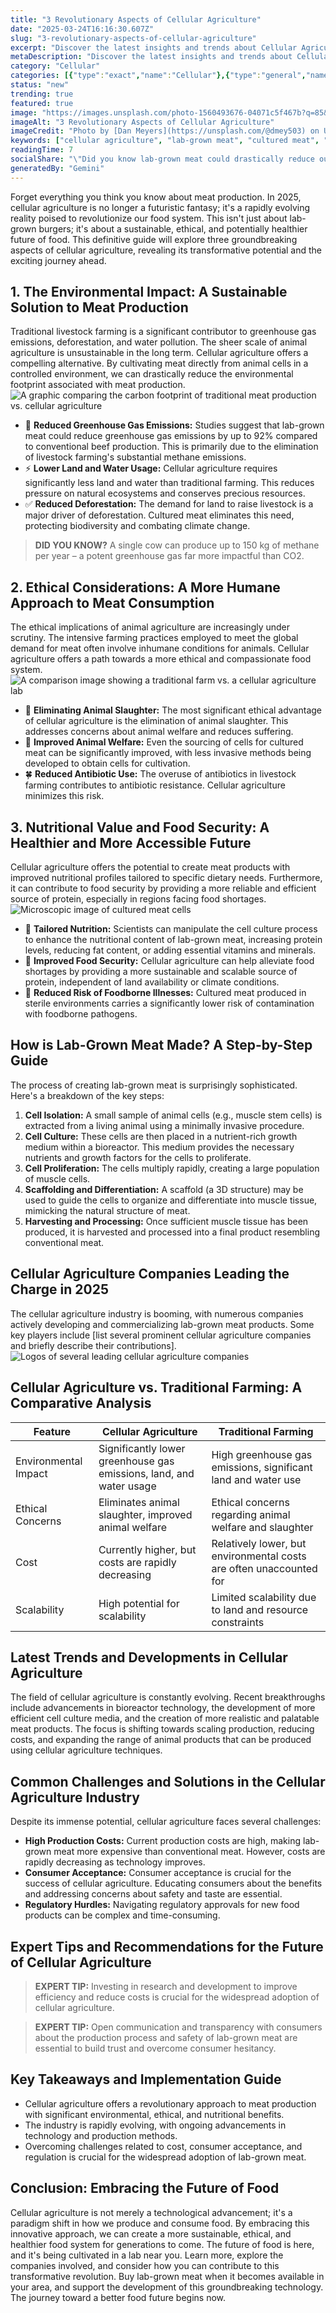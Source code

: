 ```yaml
---
title: "3 Revolutionary Aspects of Cellular Agriculture"
date: "2025-03-24T16:16:30.607Z"
slug: "3-revolutionary-aspects-of-cellular-agriculture"
excerpt: "Discover the latest insights and trends about Cellular Agriculture. This comprehensive guide covers everything you need to know about Cellular Agriculture in 2025."
metaDescription: "Discover the latest insights and trends about Cellular Agriculture. This comprehensive guide covers everything you need to know about Cellular Agriculture ..."
category: "Cellular"
categories: [{"type":"exact","name":"Cellular"},{"type":"general","name":"Food Production"},{"type":"medium","name":"Biotechnology"},{"type":"specific","name":"Meat Alternatives"},{"type":"niche","name":"Scale-up Challenges"}]
status: "new"
trending: true
featured: true
image: "https://images.unsplash.com/photo-1560493676-04071c5f467b?q=85&w=1200&fit=max&fm=webp&auto=compress"
imageAlt: "3 Revolutionary Aspects of Cellular Agriculture"
imageCredit: "Photo by [Dan Meyers](https://unsplash.com/@dmey503) on Unsplash"
keywords: ["cellular agriculture", "lab-grown meat", "cultured meat", "clean meat", "cellular agriculture companies", "benefits of cellular agriculture", "cellular agriculture vs traditional farming", "how is lab-grown meat made", "buy lab-grown meat", "investing in cellular agriculture"]
readingTime: 7
socialShare: "\"Did you know lab-grown meat could drastically reduce our environmental impact while simultaneously improving animal welfare? The future of food is here.\""
generatedBy: "Gemini"
---
```




Forget everything you think you know about meat production.  In 2025, cellular agriculture is no longer a futuristic fantasy; it's a rapidly evolving reality poised to revolutionize our food system. This isn't just about lab-grown burgers; it's about a sustainable, ethical, and potentially healthier future of food.  This definitive guide will explore three groundbreaking aspects of cellular agriculture, revealing its transformative potential and the exciting journey ahead.

## 1.  The Environmental Impact: A Sustainable Solution to Meat Production

Traditional livestock farming is a significant contributor to greenhouse gas emissions, deforestation, and water pollution.  The sheer scale of animal agriculture is unsustainable in the long term. Cellular agriculture offers a compelling alternative.  By cultivating meat directly from animal cells in a controlled environment, we can drastically reduce the environmental footprint associated with meat production. ![A graphic comparing the carbon footprint of traditional meat production vs. cellular agriculture](https://images.unsplash.com/photo-1560493676-04071c5f467b?q=85&w=1200&fit=max&fm=webp&auto=compress)

* 🔑 **Reduced Greenhouse Gas Emissions:**  Studies suggest that lab-grown meat could reduce greenhouse gas emissions by up to 92% compared to conventional beef production. This is primarily due to the elimination of livestock farming's substantial methane emissions.
* ⚡ **Lower Land and Water Usage:**  Cellular agriculture requires significantly less land and water than traditional farming.  This reduces pressure on natural ecosystems and conserves precious resources.
* ✅ **Reduced Deforestation:** The demand for land to raise livestock is a major driver of deforestation. Cultured meat eliminates this need, protecting biodiversity and combating climate change.

> **DID YOU KNOW?**  A single cow can produce up to 150 kg of methane per year – a potent greenhouse gas far more impactful than CO2.

## 2. Ethical Considerations: A More Humane Approach to Meat Consumption

The ethical implications of animal agriculture are increasingly under scrutiny.  The intensive farming practices employed to meet the global demand for meat often involve inhumane conditions for animals. Cellular agriculture offers a path towards a more ethical and compassionate food system. ![A comparison image showing a traditional farm vs. a cellular agriculture lab](https://images.unsplash.com/photo-1535379453347-1ffd615e2e08?q=85&w=1200&fit=max&fm=webp&auto=compress)

* 🌱 **Eliminating Animal Slaughter:** The most significant ethical advantage of cellular agriculture is the elimination of animal slaughter.  This addresses concerns about animal welfare and reduces suffering.
* 🌿 **Improved Animal Welfare:** Even the sourcing of cells for cultured meat can be significantly improved, with less invasive methods being developed to obtain cells for cultivation.
* 🍀 **Reduced Antibiotic Use:** The overuse of antibiotics in livestock farming contributes to antibiotic resistance.  Cellular agriculture minimizes this risk.

## 3.  Nutritional Value and Food Security: A Healthier and More Accessible Future

Cellular agriculture offers the potential to create meat products with improved nutritional profiles tailored to specific dietary needs.  Furthermore, it can contribute to food security by providing a more reliable and efficient source of protein, especially in regions facing food shortages. ![Microscopic image of cultured meat cells](https://images.unsplash.com/photo-1515150144380-bca9f1650ed9?q=85&w=1200&fit=max&fm=webp&auto=compress)

* 🍎 **Tailored Nutrition:**  Scientists can manipulate the cell culture process to enhance the nutritional content of lab-grown meat, increasing protein levels, reducing fat content, or adding essential vitamins and minerals.
* 🍊 **Improved Food Security:**  Cellular agriculture can help alleviate food shortages by providing a more sustainable and scalable source of protein, independent of land availability or climate conditions.
* 🍐 **Reduced Risk of Foodborne Illnesses:**  Cultured meat produced in sterile environments carries a significantly lower risk of contamination with foodborne pathogens.

## How is Lab-Grown Meat Made? A Step-by-Step Guide

The process of creating lab-grown meat is surprisingly sophisticated. Here's a breakdown of the key steps:

1. **Cell Isolation:**  A small sample of animal cells (e.g., muscle stem cells) is extracted from a living animal using a minimally invasive procedure.
2. **Cell Culture:** These cells are then placed in a nutrient-rich growth medium within a bioreactor.  This medium provides the necessary nutrients and growth factors for the cells to proliferate.
3. **Cell Proliferation:** The cells multiply rapidly, creating a large population of muscle cells.
4. **Scaffolding and Differentiation:**  A scaffold (a 3D structure) may be used to guide the cells to organize and differentiate into muscle tissue, mimicking the natural structure of meat.
5. **Harvesting and Processing:** Once sufficient muscle tissue has been produced, it is harvested and processed into a final product resembling conventional meat.

## Cellular Agriculture Companies Leading the Charge in 2025

The cellular agriculture industry is booming, with numerous companies actively developing and commercializing lab-grown meat products.  Some key players include [list several prominent cellular agriculture companies and briefly describe their contributions].  ![Logos of several leading cellular agriculture companies](https://images.unsplash.com/photo-1483871788521-4f224a86e166?q=85&w=1200&fit=max&fm=webp&auto=compress)

## Cellular Agriculture vs. Traditional Farming: A Comparative Analysis

| Feature          | Cellular Agriculture                               | Traditional Farming                               |
|-----------------|----------------------------------------------------|---------------------------------------------------|
| Environmental Impact | Significantly lower greenhouse gas emissions, land, and water usage | High greenhouse gas emissions, significant land and water use |
| Ethical Concerns  | Eliminates animal slaughter, improved animal welfare | Ethical concerns regarding animal welfare and slaughter |
| Cost             | Currently higher, but costs are rapidly decreasing | Relatively lower, but environmental costs are often unaccounted for |
| Scalability       | High potential for scalability                 | Limited scalability due to land and resource constraints |

## Latest Trends and Developments in Cellular Agriculture

The field of cellular agriculture is constantly evolving. Recent breakthroughs include advancements in bioreactor technology, the development of more efficient cell culture media, and the creation of more realistic and palatable meat products.  The focus is shifting towards scaling production, reducing costs, and expanding the range of animal products that can be produced using cellular agriculture techniques.

## Common Challenges and Solutions in the Cellular Agriculture Industry

Despite its immense potential, cellular agriculture faces several challenges:

* **High Production Costs:**  Current production costs are high, making lab-grown meat more expensive than conventional meat.  However, costs are rapidly decreasing as technology improves.
* **Consumer Acceptance:**  Consumer acceptance is crucial for the success of cellular agriculture.  Educating consumers about the benefits and addressing concerns about safety and taste are essential.
* **Regulatory Hurdles:**  Navigating regulatory approvals for new food products can be complex and time-consuming.

## Expert Tips and Recommendations for the Future of Cellular Agriculture

> **EXPERT TIP:**  Investing in research and development to improve efficiency and reduce costs is crucial for the widespread adoption of cellular agriculture.

> **EXPERT TIP:**  Open communication and transparency with consumers about the production process and safety of lab-grown meat are essential to build trust and overcome consumer hesitancy.

## Key Takeaways and Implementation Guide

* Cellular agriculture offers a revolutionary approach to meat production with significant environmental, ethical, and nutritional benefits.
* The industry is rapidly evolving, with ongoing advancements in technology and production methods.
* Overcoming challenges related to cost, consumer acceptance, and regulation is crucial for the widespread adoption of lab-grown meat.

## Conclusion: Embracing the Future of Food

Cellular agriculture is not merely a technological advancement; it's a paradigm shift in how we produce and consume food.  By embracing this innovative approach, we can create a more sustainable, ethical, and healthier food system for generations to come.  The future of food is here, and it's being cultivated in a lab near you.  Learn more, explore the companies involved, and consider how you can contribute to this transformative revolution.  Buy lab-grown meat when it becomes available in your area, and support the development of this groundbreaking technology.  The journey toward a better food future begins now.
